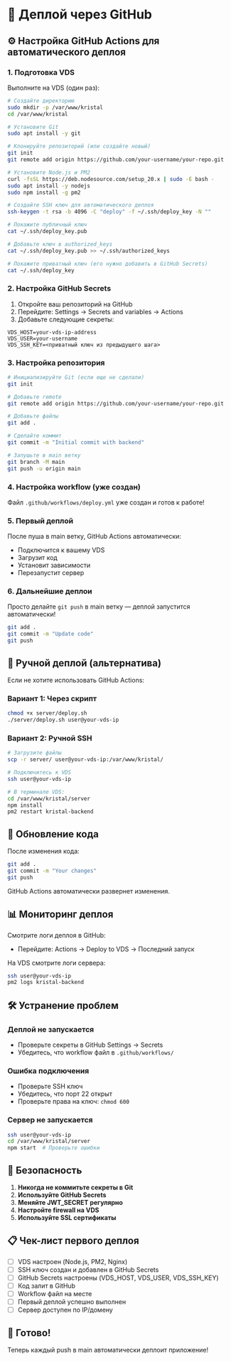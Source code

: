 # 🚀 Деплой через GitHub

## ⚙️ Настройка GitHub Actions для автоматического деплоя

### 1. Подготовка VDS

Выполните на VDS (один раз):

```bash
# Создайте директорию
sudo mkdir -p /var/www/kristal
cd /var/www/kristal

# Установите Git
sudo apt install -y git

# Клонируйте репозиторий (или создайте новый)
git init
git remote add origin https://github.com/your-username/your-repo.git

# Установите Node.js и PM2
curl -fsSL https://deb.nodesource.com/setup_20.x | sudo -E bash -
sudo apt install -y nodejs
sudo npm install -g pm2

# Создайте SSH ключ для автоматического деплоя
ssh-keygen -t rsa -b 4096 -C "deploy" -f ~/.ssh/deploy_key -N ""

# Покажите публичный ключ
cat ~/.ssh/deploy_key.pub

# Добавьте ключ в authorized_keys
cat ~/.ssh/deploy_key.pub >> ~/.ssh/authorized_keys

# Покажите приватный ключ (его нужно добавить в GitHub Secrets)
cat ~/.ssh/deploy_key
```

### 2. Настройка GitHub Secrets

1. Откройте ваш репозиторий на GitHub
2. Перейдите: Settings → Secrets and variables → Actions
3. Добавьте следующие секреты:

```
VDS_HOST=your-vds-ip-address
VDS_USER=your-username
VDS_SSH_KEY=<приватный ключ из предыдущего шага>
```

### 3. Настройка репозитория

```bash
# Инициализируйте Git (если еще не сделали)
git init

# Добавьте remote
git remote add origin https://github.com/your-username/your-repo.git

# Добавьте файлы
git add .

# Сделайте коммит
git commit -m "Initial commit with backend"

# Запушьте в main ветку
git branch -M main
git push -u origin main
```

### 4. Настройка workflow (уже создан)

Файл `.github/workflows/deploy.yml` уже создан и готов к работе!

### 5. Первый деплой

После пуша в main ветку, GitHub Actions автоматически:
- Подключится к вашему VDS
- Загрузит код
- Установит зависимости
- Перезапустит сервер

### 6. Дальнейшие деплои

Просто делайте `git push` в main ветку — деплой запустится автоматически!

```bash
git add .
git commit -m "Update code"
git push
```

## 📝 Ручной деплой (альтернатива)

Если не хотите использовать GitHub Actions:

### Вариант 1: Через скрипт

```bash
chmod +x server/deploy.sh
./server/deploy.sh user@your-vds-ip
```

### Вариант 2: Ручной SSH

```bash
# Загрузите файлы
scp -r server/ user@your-vds-ip:/var/www/kristal/

# Подключитесь к VDS
ssh user@your-vds-ip

# В терминале VDS:
cd /var/www/kristal/server
npm install
pm2 restart kristal-backend
```

## 🔄 Обновление кода

После изменения кода:

```bash
git add .
git commit -m "Your changes"
git push
```

GitHub Actions автоматически развернет изменения.

## 📊 Мониторинг деплоя

Смотрите логи деплоя в GitHub:
- Перейдите: Actions → Deploy to VDS → Последний запуск

На VDS смотрите логи сервера:
```bash
ssh user@your-vds-ip
pm2 logs kristal-backend
```

## 🛠️ Устранение проблем

### Деплой не запускается
- Проверьте секреты в GitHub Settings → Secrets
- Убедитесь, что workflow файл в `.github/workflows/`

### Ошибка подключения
- Проверьте SSH ключ
- Убедитесь, что порт 22 открыт
- Проверьте права на ключ: `chmod 600`

### Сервер не запускается
```bash
ssh user@your-vds-ip
cd /var/www/kristal/server
npm start  # Проверьте ошибки
```

## 🔐 Безопасность

1. **Никогда не коммитьте секреты в Git**
2. **Используйте GitHub Secrets**
3. **Меняйте JWT_SECRET регулярно**
4. **Настройте firewall на VDS**
5. **Используйте SSL сертификаты**

## 📋 Чек-лист первого деплоя

- [ ] VDS настроен (Node.js, PM2, Nginx)
- [ ] SSH ключ создан и добавлен в GitHub Secrets
- [ ] GitHub Secrets настроены (VDS_HOST, VDS_USER, VDS_SSH_KEY)
- [ ] Код залит в GitHub
- [ ] Workflow файл на месте
- [ ] Первый деплой успешно выполнен
- [ ] Сервер доступен по IP/домену

## 🎉 Готово!

Теперь каждый push в main автоматически деплоит приложение!

